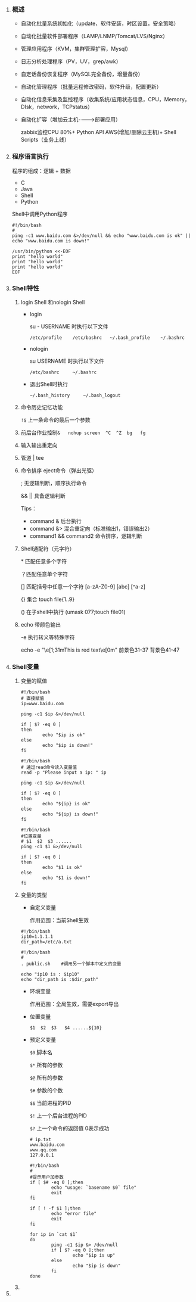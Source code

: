 1. ### **概述**

   - 自动化批量系统初始化（update，软件安装，时区设置，安全策略）

   - 自动化批量软件部署程序（LAMP/LNMP/Tomcat/LVS/Nginx）

   - 管理应用程序（KVM，集群管理扩容，Mysql）

   - 日志分析处理程序（PV，UV，grep/awk）

   - 自定话备份恢复程序（MySQL完全备份，增量备份）

   - 自动化管理程序（批量远程修改密码，软件升级，配置更新）

   - 自动化信息采集及监控程序（收集系统/应用状态信息，CPU，Memory，DIsk，network，TCPstatus）

   - 自动化扩容（增加云主机---->部署应用）

     zabbix监控CPU 80%+   Python API AWS(增加/删除云主机)+ Shell Scripts（业务上线）

2. ### **程序语言执行**

   程序的组成：逻辑 + 数据

   - C
   - Java
   - Shell
   - Python

   Shell中调用Python程序

   ```shell
   #!/bin/bash
   #
   ping -c1 www.baidu.com &>/dev/null && echo "www.baidu.com is ok" || echo "www.baidu.com is down!"
   
   /usr/bin/python <<-EOF
   print "hello world"
   print "hello world"
   print "hello world"
   EOF
   
   ```

   

3. ### **Shell特性**

   1. login Shell  和nologin Shell

      - login

        su - USERNAME 时执行以下文件

        `/etc/profile    /etc/bashrc   ~/.bash_profile    ~/.bashrc`

      - nologin

        su   USERNAME 时执行以下文件

        `/etc/bashrc     ~/.bashrc`

      - 退出Shell时执行

        `~/.bash_history     ~/.bash_logout`

   2. 命令历史记忆功能

      `!$`  上一条命令的最后一个参数

   3. 前后台作业控制`&   nohup screen  ^C  ^Z  bg   fg `

   4. 输入输出重定向

   5. 管道  |   tee

   6. 命令排序       eject命令（弹出光驱）

      ;    无逻辑判断，顺序执行命令

      &&     ||    具备逻辑判断

      Tips：

      - command   &    后台执行
      - command   &>   混合重定向（标准输出1，错误输出2）
      - command1   &&  command2     命令排序，逻辑判断

   7. Shell通配符（元字符）

      \* 匹配任意多个字符

      ？匹配任意单个字符

      []  匹配括号中任意一个字符  [a-zA-Z0-9]  [abc]  \[^a-z]

      {}  集合  touch file{1..9}

      ()  在子shell中执行  (umask 077;touch file01)

   8. echo 带颜色输出

      -e   执行转义等特殊字符

      echo -e "\e[1;31mThis is red text\e[0m"    前景色31-37  背景色41-47

4. ### **Shell变量**

   1. 变量的赋值
   
      ```shell
      #!/bin/bash
      # 直接赋值
      ip=www.baidu.com
      
      ping -c1 $ip &>/dev/null
      
      if [ $? -eq 0 ]
      then
              echo "$ip is ok"
      else
              echo "$ip is down!"
      fi
      
      ```
   
      ```shell
      #!/bin/bash
      # 通过read命令读入变量值
      read -p "Please input a ip: " ip
      
      ping -c1 $ip &>/dev/null
      
      if [ $? -eq 0 ]
      then
              echo "${ip} is ok"
      else
              echo "${ip} is down!"
      fi
      ```
   
      ```shell
      #!/bin/bash
      #位置变量
      # $1  $2  $3 ......
      ping -c1 $1 &>/dev/null
      
      if [ $? -eq 0 ]
      then
              echo "$1 is ok"
      else
              echo "$1 is down!"
      fi
      ```
   
   2. 变量的类型
   
      - 自定义变量
   
        作用范围：当前Shell生效
   
      ```shell
      #!/bin/bash
      ip10=1.1.1.1
      dir_path=/etc/a.txt
      ```
   
      ```shell
      #!/bin/bash
      #
      . public.sh    #调用另一个脚本中定义的变量
      
      echo "ip10 is : $ip10"
      echo "dir_path is :$dir_path"
      ```
   
      - 环境变量
   
        作用范围：全局生效，需要export导出
   
      - 位置变量
   
        `$1  $2  $3   $4 ......${10}`
   
      - 预定义变量
   
        `$0` 脚本名
   
        `$*` 所有的参数
   
        `$@` 所有的参数
   
        `$#` 参数的个数
   
        `$$` 当前进程的PID
   
        `$!` 上一个后台进程的PID
   
        `$?` 上一个命令的返回值  0表示成功
   
        ```shell
        # ip.txt
        www.baidu.com
        www.qq.com
        127.0.0.1
        ```
   
        ```shell
        #!/bin/bash
        #
        #提示用户加参数
        if [ $# -eq 0 ];then
                echo "usage: `basename $0` file"
                exit
        fi
        
        if [ ! -f $1 ];then
                echo "error file"
                exit
        fi
        
        for ip in `cat $1`
        do
                ping -c1 $ip &> /dev/null
                if [ $? -eq 0 ];then
                        echo "$ip is up"
                else
                        echo "$ip is down"
                fi
        done
        
        ```
   
   3. 
   
5. 

   

